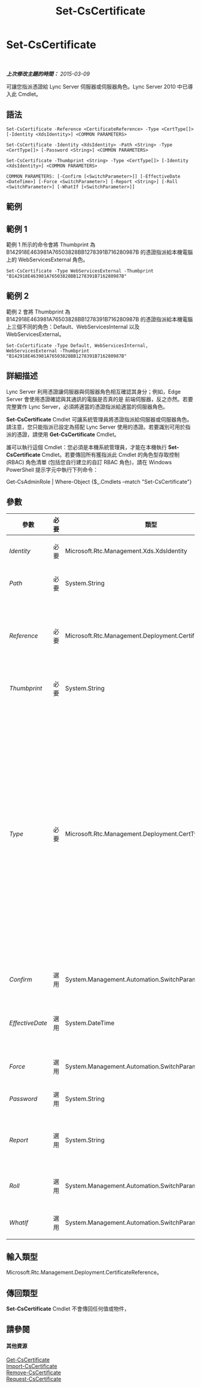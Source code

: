 ﻿---
title: Set-CsCertificate
TOCTitle: Set-CsCertificate
ms:assetid: 6da0be05-b257-4258-9d6d-7ddf283f1038
ms:mtpsurl: https://technet.microsoft.com/zh-tw/library/Gg398518(v=OCS.15)
ms:contentKeyID: 49291254
ms.date: 08/10/2015
mtps_version: v=OCS.15
ms.translationtype: HT
---

# Set-CsCertificate

 

_**上次修改主題的時間：** 2015-03-09_

可讓您指派憑證給 Lync Server 伺服器或伺服器角色。Lync Server 2010 中已導入此 Cmdlet。

## 語法

    Set-CsCertificate -Reference <CertificateReference> -Type <CertType[]> [-Identity <XdsIdentity>] <COMMON PARAMETERS>

    Set-CsCertificate -Identity <XdsIdentity> -Path <String> -Type <CertType[]> [-Password <String>] <COMMON PARAMETERS>

    Set-CsCertificate -Thumbprint <String> -Type <CertType[]> [-Identity <XdsIdentity>] <COMMON PARAMETERS>

    COMMON PARAMETERS: [-Confirm [<SwitchParameter>]] [-EffectiveDate <DateTime>] [-Force <SwitchParameter>] [-Report <String>] [-Roll <SwitchParameter>] [-WhatIf [<SwitchParameter>]]

## 範例

## 範例 1

範例 1 所示的命令會將 Thumbprint 為 B142918E463981A76503828BB1278391B716280987B 的憑證指派給本機電腦上的 WebServicesExternal 角色。

    Set-CsCertificate -Type WebServicesExternal -Thumbprint "B142918E463981A76503828BB1278391B716280987B"

## 範例 2

範例 2 會將 Thumbprint 為 B142918E463981A76503828BB1278391B716280987B 的憑證指派給本機電腦上三個不同的角色：Default、WebServicesInternal 以及 WebServicesExternal。

    Set-CsCertificate -Type Default, WebServicesInternal, WebServicesExternal -Thumbprint "B142918E463981A76503828BB1278391B716280987B"

## 詳細描述

Lync Server 利用憑證讓伺服器與伺服器角色相互確認其身分；例如，Edge Server 會使用憑證確認與其通訊的電腦是否真的是 前端伺服器，反之亦然。若要完整實作 Lync Server，必須將適當的憑證指派給適當的伺服器角色。

**Set-CsCertificate** Cmdlet 可讓系統管理員將憑證指派給伺服器或伺服器角色。請注意，您只能指派已設定為搭配 Lync Server 使用的憑證。若要識別可用於指派的憑證，請使用 **Get-CsCertificate** Cmdlet。

誰可以執行這個 Cmdlet：您必須是本機系統管理員，才能在本機執行 **Set-CsCertificate** Cmdlet。若要傳回所有獲指派此 Cmdlet 的角色型存取控制 (RBAC) 角色清單 (包括您自行建立的自訂 RBAC 角色)，請在 Windows PowerShell 提示字元中執行下列命令：

Get-CsAdminRole | Where-Object {$\_.Cmdlets –match "Set-CsCertificate"}

## 參數


<table>
<colgroup>
<col style="width: 25%" />
<col style="width: 25%" />
<col style="width: 25%" />
<col style="width: 25%" />
</colgroup>
<thead>
<tr class="header">
<th>參數</th>
<th>必要</th>
<th>類型</th>
<th>說明</th>
</tr>
</thead>
<tbody>
<tr class="odd">
<td><p><em>Identity</em></p></td>
<td><p>必要</p></td>
<td><p>Microsoft.Rtc.Management.Xds.XdsIdentity</p></td>
<td><p>此參數設為 Global 時，可讓憑證在全域範圍作用。Global 憑證會自動複製並散佈至適當的電腦。</p></td>
</tr>
<tr class="even">
<td><p><em>Path</em></p></td>
<td><p>必要</p></td>
<td><p>System.String</p></td>
<td><p>.PFX 憑證檔案的完整路徑。</p></td>
</tr>
<tr class="odd">
<td><p><em>Reference</em></p></td>
<td><p>必要</p></td>
<td><p>Microsoft.Rtc.Management.Deployment.CertificateReference</p></td>
<td><p>設定為搭配 Lync Server 使用之憑證的物件參考。下列命令會傳回代表指紋為 B142918E463981A76503828BB1278391B716280987B 之憑證的物件參照 (變數 $x)：</p>
<p>$x = Get-CsCertificate | Where-Object {$_.Thumbprint –eq &quot;B142918E463981A76503828BB1278391B716280987B&quot;。</p></td>
</tr>
<tr class="even">
<td><p><em>Thumbprint</em></p></td>
<td><p>必要</p></td>
<td><p>System.String</p></td>
<td><p>憑證的唯一識別碼。憑證指紋外觀類似如下：B142918E463981A76503828BB1278391B716280987B。</p></td>
</tr>
<tr class="odd">
<td><p><em>Type</em></p></td>
<td><p>必要</p></td>
<td><p>Microsoft.Rtc.Management.Deployment.CertType[]</p></td>
<td><p>指派的憑證類型。憑證類型包含 (但不限於) 下列類型：</p>
<p>AccessEdgeExternal</p>
<p>AudioVideoAuthentication</p>
<p>DataEdgeExternal</p>
<p>Default</p>
<p>External</p>
<p>Internal</p>
<p>iPhoneAPNService</p>
<p>iPadAPNService</p>
<p>MPNService</p>
<p>PICWebService (僅限 Microsoft Lync Online 2010)</p>
<p>ProvisionService (僅限 Microsoft Lync Online 2010)</p>
<p>WebServicesExternal</p>
<p>WebServicesInternal</p>
<p>WsFedTokenTransfer</p>
<p>例如，此語法會指派 Default 認證：-Type Default。</p>
<p>您可以在單一命令中以逗號隔開憑證類型，以指定多種類型：</p>
<p>-Type Internal,External,Default</p></td>
</tr>
<tr class="even">
<td><p><em>Confirm</em></p></td>
<td><p>選用</p></td>
<td><p>System.Management.Automation.SwitchParameter</p></td>
<td><p>在執行命令前先提示確認。</p></td>
</tr>
<tr class="odd">
<td><p><em>EffectiveDate</em></p></td>
<td><p>選用</p></td>
<td><p>System.DateTime</p></td>
<td><p>憑證可供第一次使用的日期和時間。例如，若要將憑證設為在 2012 年 7 月 31 日早上 8:00 第一次使用，請在以美國英文 [地區及語言] 設定執行的伺服器上，使用下列語法：</p>
<p>-EffectiveTime &quot;7/31/2012 8:00 AM&quot;</p></td>
</tr>
<tr class="even">
<td><p><em>Force</em></p></td>
<td><p>選用</p></td>
<td><p>System.Management.Automation.SwitchParameter</p></td>
<td><p>抑制顯示執行命令時可能引起的任何非嚴重錯誤訊息。</p></td>
</tr>
<tr class="odd">
<td><p><em>Password</em></p></td>
<td><p>選用</p></td>
<td><p>System.String</p></td>
<td><p>憑證的密碼。</p></td>
</tr>
<tr class="even">
<td><p><em>Report</em></p></td>
<td><p>選用</p></td>
<td><p>System.String</p></td>
<td><p>可讓您記錄關於由 <strong>Set-CsCertificate</strong> Cmdlet 執行之程序的詳細資訊。此參數值應該是要產生之 HTML 檔案的完整路徑；例如：-Report C:\Logs\Certificates.html。如果指定的檔案已經存在，將會自動以新資訊覆寫該檔案。</p></td>
</tr>
<tr class="odd">
<td><p><em>Roll</em></p></td>
<td><p>選用</p></td>
<td><p>System.Management.Automation.SwitchParameter</p></td>
<td><p>可讓您在 EffectiveDate 參數指定的日期和時間，更新指定的憑證；這可讓您指定新憑證成為主要憑證的日期和時間。請注意，如果指定 Roll 參數時，未包含 EffectiveDate 參數，命令將會失敗。</p></td>
</tr>
<tr class="even">
<td><p><em>WhatIf</em></p></td>
<td><p>選用</p></td>
<td><p>System.Management.Automation.SwitchParameter</p></td>
<td><p>說明執行命令時若不實際執行命令的後果。</p></td>
</tr>
</tbody>
</table>


## 輸入類型

Microsoft.Rtc.Management.Deployment.CertificateReference。

## 傳回類型

**Set-CsCertificate** Cmdlet 不會傳回任何值或物件，

## 請參閱

#### 其他資源

[Get-CsCertificate](get-cscertificate.md)  
[Import-CsCertificate](import-cscertificate.md)  
[Remove-CsCertificate](remove-cscertificate.md)  
[Request-CsCertificate](request-cscertificate.md)

